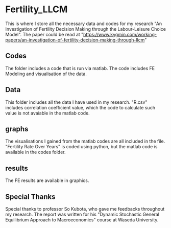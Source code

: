 # Fertility_LLCM
This is where I store all the necessary data and codes for my research "An Investigation of Fertility Decision Making through the Labour-Leisure Choice Model".
The paper could be read at "https://www.kygmin.com/working-papers/an-investigation-of-fertility-decision-making-through-llcm"

## Codes
The folder includes a code that is run via matlab. The code includes FE Modeling and visualisation of the data. 

## Data
This folder includes all the data I have used in my research. "R.csv" includes correlation coefficient value, which the code to calculate such value is not avaiable in the matlab code. 

## graphs
The visualisations I gained from the matlab codes are all included in the file. "Fertility Rate Over Years" is coded using python, but the matlab code is available in the codes folder. 

## results
The FE results are available in graphics. 

## Special Thanks
Special thanks to professor So Kubota, who gave me feedbacks throughout my research. The report was written for his "Dynamic Stochastic General Equilibrium Approach to Macroeconomics" course at Waseda University. 
